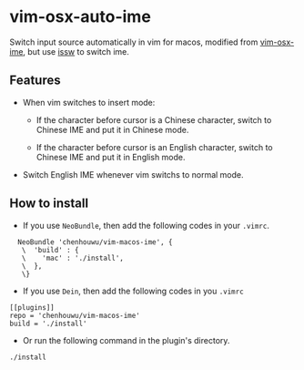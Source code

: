 # vim-osx-auto-ime
Switch input source automatically in vim for macos, modified from [vim-osx-ime](https://github.com/hongqn/vim-osx-ime), but use [issw](https://github.com/vovkasm/input-source-switcher) to switch ime.

## Features
* When vim switches to insert mode:

  * If the character before cursor is a Chinese character, switch to Chinese
    IME and put it in Chinese mode.

  * If the character before cursor is an English character, switch to Chinese
    IME and put it in English mode.

* Switch English IME whenever vim switchs to normal mode.

## How to install
- If you use `NeoBundle`, then add the following codes in your `.vimrc`.
```
  NeoBundle 'chenhouwu/vim-macos-ime', {
   \  'build' : {
   \    'mac' : './install',
   \  },
   \}
```

- If you use `Dein`, then add the following codes in you `.vimrc`
```
[[plugins]]
repo = 'chenhouwu/vim-macos-ime'
build = './install'
```

- Or run the following command in the plugin's directory.
```
./install
```
